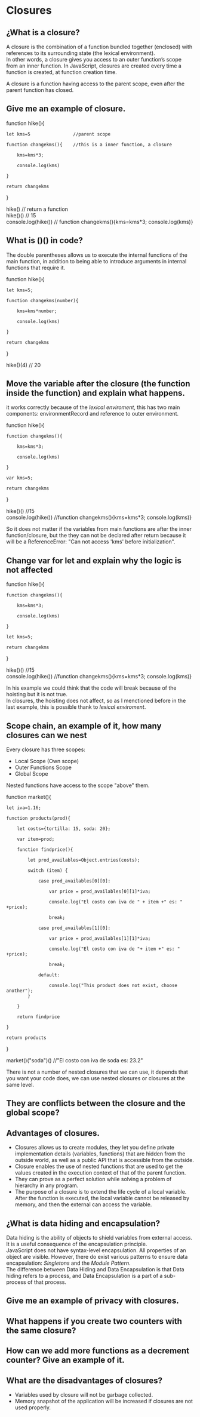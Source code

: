 # Closures

## **¿What is a closure?**<br>
A closure is the combination of a function bundled together (enclosed) with references to its surrounding state (the lexical environment).<br>
In other words, a closure gives you access to an outer function’s scope from an inner function. In JavaScript, closures are created every time a function is created, at function creation time.

A closure is a function having access to the parent scope, even after the parent function has closed.

## **Give me an example of closure**. 

function hike(){

    let kms=5                //parent scope
    
    function changekms(){    //this is a inner function, a closure
    
        kms=kms*3;
        
        console.log(kms)
        
    }
    
    return changekms
    
}

hike()                  // return a function <br>
hike()()               // 15                                             
console.log(hike())    // function changekms(){kms=kms*3; console.log(kms)}

## **What is ()() in code?**

The double parentheses allows us to execute the internal functions of the main function, in addition to being able to introduce arguments in internal functions that require it.

function hike(){

    let kms=5;
    
    function changekms(number){
    
        kms=kms*number;
        
        console.log(kms)
        
    }
    
    return changekms
    
}

hike()(4) // 20

## **Move the variable after the closure (the function inside the function) and explain what happens**.

it works correctly because of the *lexical enviroment*, this has two main components: environmentRecord and reference to outer environment.

function hike(){
    
    function changekms(){
    
        kms=kms*3;
        
        console.log(kms)
        
    }
    
    var kms=5;
  
    return changekms
}

hike()() //15 <br>
console.log(hike()) //function changekms(){kms=kms*3; console.log(kms)}

So it does not matter if the variables from main functions are after the inner function/closure, but the they can not be declared after return because it will be a ReferenceError: "Can not access 'kms' before initialization".

## **Change var for let and explain why the logic is not affected**

function hike(){
    
    function changekms(){
    
        kms=kms*3;
        
        console.log(kms)
        
    }
    
    let kms=5;
  
    return changekms
}

hike()() //15 <br>
console.log(hike()) //function changekms(){kms=kms*3; console.log(kms)}

In his example we could think that the code will break because of the hoisting but it is not true. <br>
In closures, the hoisting does not affect, so as I menctioned before in the last example, this is possible thank to *lexical enviroment*.

## **Scope chain, an example of it, how many closures can we nest**

Every closure has three scopes:<br>
- Local Scope (Own scope)<br>
- Outer Functions Scope<br>
- Global Scope

Nested functions have access to the scope "above" them.

function market(){

    let iva=1.16;
    
    function products(prod){
    
        let costs={tortilla: 15, soda: 20};
        
        var item=prod;
        
        function findprice(){
        
            let prod_availables=Object.entries(costs);
            
            switch (item) {
            
                case prod_availables[0][0]:
                
                    var price = prod_availables[0][1]*iva;
                    
                    console.log("El costo con iva de " + item +" es: " +price);
                    
                    break;
                    
                case prod_availables[1][0]:
                
                    var price = prod_availables[1][1]*iva;
                    
                    console.log("El costo con iva de "+ item +" es: " +price);
                    
                    break;
                    
                default:
                
                    console.log("This product does not exist, choose another");        
            }            
            
        }
        
        return findprice
        
    }    
  
    return products
}

market()("soda")() //"El costo con iva de soda es: 23.2"

There is not a number of nested closures that we can use, it depends that you want your code does, we can use nested closures or closures at the same level.

## **They are conflicts between the closure and the global scope?**

## **Advantages of closures**.

- Closures allows us to create modules, they let you define private implementation details (variables, functions) that are hidden from the outside world, as well as a public API that is accessible from the outside.
- Closure enables the use of nested functions that are used to get the values created in the execution context of that of the parent function.
- They can prove as a perfect solution while solving a problem of hierarchy in any program.
- The purpose of a closure is to extend the life cycle of a local variable. After the function is executed, the local variable cannot be released by memory, and then the external can access the variable.

## **¿What is data hiding and encapsulation?**

Data hiding is the ability of objects to shield variables from external access. It is a useful consequence of the encapsulation principle.<br>
JavaScript does not have syntax-level encapsulation. All properties of an object are visible. However, there do exist various patterns to ensure data encapsulation: *Singletons* and the *Module Pattern*.<br>
The difference between Data Hiding and Data Encapsulation is that Data hiding refers to a process, and Data Encapsulation is a part of a sub-process of that process.

## **Give me an example of privacy with closures**.



## **What happens if you create two counters with the same closure?**


## **How can we add more functions as a decrement counter? Give an example of it**.



## **What are the disadvantages of closures?**

- Variables used by closure will not be garbage collected.
- Memory snapshot of the application will be increased if closures are not used properly.
